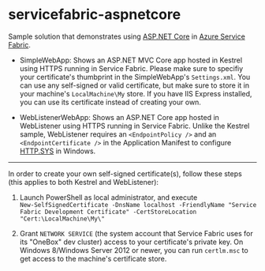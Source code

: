 # servicefabric-aspnetcore
Sample solution that demonstrates using [ASP.NET Core](https://www.asp.net/core) in 
[Azure Service Fabric](https://azure.microsoft.com/en-us/services/service-fabric/).

+ SimpleWebApp: Shows an ASP.NET MVC Core app hosted in Kestrel using HTTPS running in Service Fabric. 
Please make sure to specifiy your certificate's thumbprint in the SimpleWebApp's `Settings.xml`. You can use any 
self-signed or valid certificate, but make sure to store it in your machine's `LocalMachine\My` store. 
If you have IIS Express installed, you can use its certificate instead of creating your own.

+ WebListenerWebApp: Shows an ASP.NET Core app hosted in WebListener using HTTPS running in Service Fabric. Unlike
the Kestrel sample, WebListener requires an `<EndpointPolicy />` and an `<EndpointCertificate />` in the Application Manifest 
to configure [HTTP.SYS](https://www.iis.net/learn/get-started/introduction-to-iis/introduction-to-iis-architecture#Hypertext) in Windows.

***

In order to create your own self-signed certificate(s), follow these steps (this applies to both Kestrel and WebListener):

1. Launch PowerShell as local administrator, and execute  
 `New-SelfSignedCertificate -DnsName localhost -FriendlyName "Service Fabric Development Certificate" -CertStoreLocation "Cert:\LocalMachine\My\"`

2. Grant `NETWORK SERVICE` (the system account that Service Fabric uses for its "OneBox" dev cluster) access to your certificate's
 private key. On Windows 8/Windows Server 2012 or newer, you can run `certlm.msc` to get access to the machine's certificate store.
